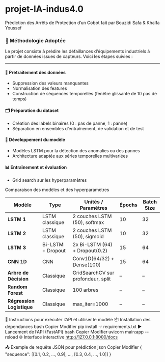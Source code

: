 # projet-IA-indus4.0
 Prédiction des Arrêts de  Protection d’un Cobot fait par Bouzidi Safa &amp; Khalfa Youssef





### 🧠 **Méthodologie Adoptée**

Le projet consiste à prédire les défaillances d’équipements industriels à partir de données issues de capteurs. Voici les étapes suivies :

---

#### 🔧 **Prétraitement des données**
- Suppression des valeurs manquantes  
- Normalisation des features  
- Construction de séquences temporelles (fenêtre glissante de 10 pas de temps)  

#### 🗂️ **Préparation du dataset**
- Création des labels binaires (0 : pas de panne, 1 : panne)  
- Séparation en ensembles d’entraînement, de validation et de test  

#### 🧪 **Développement du modèle**
- Modèles LSTM pour la détection des anomalies ou des pannes  
- Architecture adaptée aux séries temporelles multivariées  

#### 📊 **Entraînement et évaluation**
- Grid search sur les hyperparamètres  



Comparaison des modèles et des hyperparamètres

| Modèle                        | Type               | Unités / Paramètres                | Épochs | Batch Size |
|------------------------------|--------------------|------------------------------------|--------|------------|
| **LSTM 1**                   | LSTM classique     | 2 couches LSTM (50), softmax       | 10     | 32         |
| **LSTM 2**                   | LSTM classique     | 2 couches LSTM (50), sigmoid       | 10     | 32         | 
| **LSTM 3**                   | Bi-LSTM + Dropout  | 2x Bi-LSTM (64) + Dropout(0.2)     | 15     | 64         | 
| **CNN 1D**                   | CNN                | Conv1D(64/32) + Dense(100)         | 15     | 64         | 
| **Arbre de Décision**        | Classique          | GridSearchCV sur profondeur, split | –      | –          | 
| **Random Forest**            | Classique          | 100 arbres                         | –      | –          | 
| **Régression Logistique**    | Classique          | max_iter=1000                      | –      | –          | 


🚀 Instructions pour exécuter l’API et utiliser le modèle
📦 Installation des dépendances
bash
Copier
Modifier
pip install -r requirements.txt
▶️ Lancement de l’API (FastAPI)
bash
Copier
Modifier
uvicorn main:app --reload
🌐 Interface interactive
http://127.0.0.1:8000/docs

📤 Exemple de requête JSON pour prédiction
json
Copier
Modifier
{
  "sequence": [[0.1, 0.2, ..., 0.9], ..., [0.3, 0.4, ..., 1.0]]
}